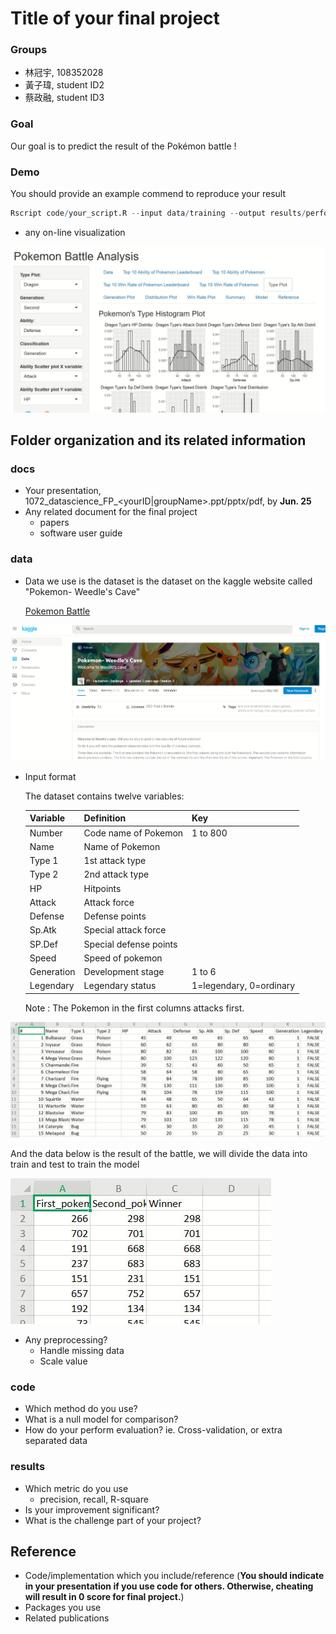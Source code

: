 # Title of your final project

### Groups
* 林冠宇, 108352028
* 黃子瑋, student ID2
* 蔡政融, student ID3

### Goal
Our goal is to predict the result of the Pokémon battle !

### Demo 
You should provide an example commend to reproduce your result
```R
Rscript code/your_script.R --input data/training --output results/performance.tsv
```
* any on-line visualization

![shinyscreenshot](shiny.JPG)

## Folder organization and its related information

### docs
* Your presentation, 1072_datascience_FP_<yourID|groupName>.ppt/pptx/pdf, by **Jun. 25**
* Any related document for the final project
  * papers
  * software user guide

### data

* Data we use is the dataset is the dataset on the kaggle website called "Pokemon- Weedle's Cave"

  [Pokemon Battle](https://www.kaggle.com/terminus7/pokemon-challenge)
  
![kagglesceenshot](dataset.JPG)

* Input format

  The dataset contains twelve variables:
  
  Variable |  Definition | Key
  ---------|-------------|----------
  Number   |Code name of Pokemon| 1 to 800
  Name     |Name of Pokemon|
  Type 1   |1st attack type|
  Type 2   |2nd attack type|
  HP       |Hitpoints|
  Attack   |Attack force|
  Defense  |Defense points|
  Sp.Atk   |Special attack force|
  SP.Def   |Special defense points|
  Speed    |Speed of pokemon|
  Generation|Development stage| 1 to 6
  Legendary|Legendary status|1=legendary, 0=ordinary
  
  Note : The Pokemon in the first columns attacks first.
  
![datasetsceenshot](dataformat.JPG)

  And the data below is the result of the battle, we will divide the data into train and test to train the model
  
  ![combatsceenshot](combat.JPG)
  
* Any preprocessing?
  * Handle missing data
  * Scale value

### code

* Which method do you use?
* What is a null model for comparison?
* How do your perform evaluation? ie. Cross-validation, or extra separated data

### results

* Which metric do you use 
  * precision, recall, R-square
* Is your improvement significant?
* What is the challenge part of your project?

## Reference
* Code/implementation which you include/reference (__You should indicate in your presentation if you use code for others. Otherwise, cheating will result in 0 score for final project.__)
* Packages you use
* Related publications


